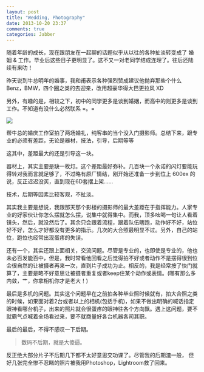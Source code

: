 ```yaml
---
layout: post
title: "Wedding, Photography"
date: 2013-10-20 23:37
comments: true
categories: Jabber
---
```

随着年龄的成长，现在跟朋友在一起聊的话题似乎从以往的各种扯淡转变成了 婚姻 & 工作。毕业后这些日子更明显了。这不又一对老同学结成连理了。往后还陆续有来叻！

昨天说到牛总明年的婚事，我和甫表示各种强烈赞成建议他抛弃那些个什么Benz，BMW，四个圈之类的去迎亲，改用超豪华得大巴更拉风  XD

另外，有趣的是，相较之下，初中的同学更多是谈到婚姻，而高中的则更多是谈到工作。不知道有没什么必然联系 =。=

![](http://farm4.staticflickr.com/3831/10457108984_9b8950c033_z.jpg)

帮牛总的婚庆工作室拍了两场婚礼，纯客串的当个没入门摄影师。总结下来，跟专业的必须有差距，无论是器材，技法，引导，后期等等

这其中，差距最大的还是引导这一块。

器材上，其实主要是缺一枚灯。这个差距最好弥补。几百块一个永诺的闪灯要能玩得转对我而言就足够了，不过略有原厂情结，刚开始还准备一步到位上 600ex 的说，反正迟迟没买，直到现在6D套摆上架......

技术，后期等因素比较客观，不扯淡。

其实我主要是想说，我跟那天那个影楼的摄影师的最大差距在于指挥能力。人家专业的好家伙让你怎么摆就怎么摆，说集中就得集中。而我，顶多吆喝一句让人看着镜头，然后，就没然后了。其余只会跟着流程，跟着队伍瞎跑，动作好不好，站位好不好，怎么才好都没有更多的指示。几次的大合照最明显不过。另外，自己的站位，跑位也经常出现蛋疼的失误。

还有一个，其实还跟上面相关，交流问题。尽管是专业的，也即使是专业的，他也未必百发能百中，但是，我时常看他回看之后觉得拍不好或者动作不是摆得很到位会很自然的让被摄者再来一次，直到片子成功为止。相反的，我是经常按了快门就算了，主要是略不好意思让被摄者重复或者keep住某个动作或表情。(哪有那么多内敛，艹，你拿相机你才是老大！)

最后是多机的问题。其实这个问题早在之前拍各种毕业照时候就有，拍大合照之类的时候，如果面对着2台或者以上的相机(包括手机)，如果不做出明确的喊话指定眼神看哪台机子，出来的照片就会很蛋疼的眼神往各个方向飘。遇上这问题，要不就霸气点喊着全场看过来，要不就商量好各台机器各司其职。

最后的最后，不得不感叹一下后期。
>数码不后期，就是大傻逼。

反正绝大部分片子不后期几下都不太好意思交功课了。尽管我的后期渣一般，
但好几张完全惨不忍睹的照片被我用Photoshop，Lightroom救了回来。